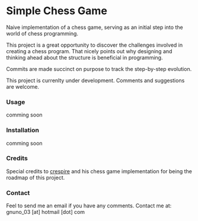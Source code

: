 # Simple Chess Game

Naive implementation of a chess game, serving as an initial step into the world of chess programming.


This project is a great opportunity to discover the challenges involved in creating a chess program. That nicely points out why designing and thinking ahead about the structure is beneficial in programming.


Commits are made succinct on purpose to track the step-by-step evolution.


This project is currenlty under development. Comments and suggestions are welcome.

### Usage

comming soon

### Installation

comming soon

### Credits

Special credits to [crespire](https://github.com/crespire/ruby_chess) and his chess game implementation for being the roadmap of this project.

### Contact

Feel to send me an email if you have any comments. 
Contact me at: gnuno_03 [at] hotmail [dot] com

